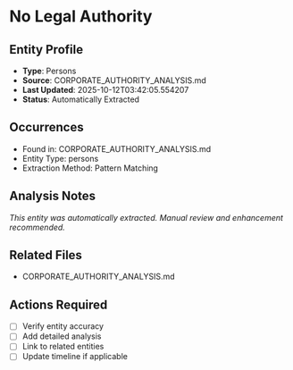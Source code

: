 # No Legal Authority

## Entity Profile
- **Type**: Persons
- **Source**: CORPORATE_AUTHORITY_ANALYSIS.md
- **Last Updated**: 2025-10-12T03:42:05.554207
- **Status**: Automatically Extracted

## Occurrences
- Found in: CORPORATE_AUTHORITY_ANALYSIS.md
- Entity Type: persons
- Extraction Method: Pattern Matching

## Analysis Notes
*This entity was automatically extracted. Manual review and enhancement recommended.*

## Related Files
- CORPORATE_AUTHORITY_ANALYSIS.md

## Actions Required
- [ ] Verify entity accuracy
- [ ] Add detailed analysis
- [ ] Link to related entities
- [ ] Update timeline if applicable
